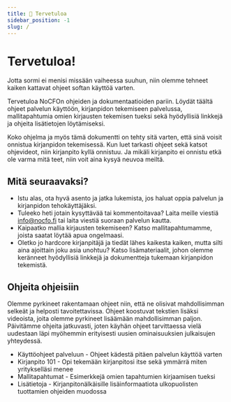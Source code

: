 ```yaml
---
title: 👋 Tervetuloa
sidebar_position: -1
slug: /
---
```


# Tervetuloa!

Jotta sormi ei menisi missään vaiheessa suuhun, niin olemme tehneet kaiken kattavat ohjeet softan käyttöä varten.

Tervetuloa NoCFOn ohjeiden ja dokumentaatioiden pariin. Löydät täältä ohjeet palvelun käyttöön, kirjanpidon tekemiseen palvelussa, mallitapahtumia omien kirjausten tekemisen tueksi sekä hyödyllisiä linkkejä ja ohjeita lisätietojen löytämiseksi.

Koko ohjelma ja myös tämä dokumentti on tehty sitä varten, että sinä voisit onnistua kirjanpidon tekemisessä. Kun luet tarkasti ohjeet sekä katsot ohjevideot, niin kirjanpito kyllä onnistuu. Ja mikäli kirjanpito ei onnistu etkä ole varma mitä teet, niin voit aina kysyä neuvoa meiltä.

## Mitä seuraavaksi?

- Istu alas, ota hyvä asento ja jatka lukemista, jos haluat oppia palvelun ja kirjanpidon tehokäyttäjäksi.
- Tuleeko heti jotain kysyttävää tai kommentoitavaa? Laita meille viestiä info@nocfo.fi tai laita viestiä suoraan palvelun kautta.
- Kaipaatko mallia kirjausten tekemiseen? Katso mallitapahtumamme, joista saatat löytää apua ongelmaasi.
- Oletko jo hardcore kirjanpitäjä ja tiedät lähes kaikesta kaiken, mutta silti aina ajoittain joku asia unohtuu? Katso lisämateriaalit, johon olemme keränneet hyödyllisiä linkkejä ja dokumentteja tukemaan kirjanpidon tekemistä.

## Ohjeita ohjeisiin

Olemme pyrkineet rakentamaan ohjeet niin, että ne olisivat mahdollisimman selkeät ja helposti tavoitettavissa. Ohjeet koostuvat tekstien lisäksi videoista, joita olemme pyrkineet lisäämään mahdollisimman paljon. Päivitämme ohjeita jatkuvasti, joten käyhän ohjeet tarvittaessa vielä uudestaan läpi myöhemmin erityisesti uusien ominaisuuksien julkaisujen yhteydessä.

- Käyttöohjeet palveluun - Ohjeet kädestä pitäen palvelun käyttöä varten
- Kirjanpito 101 - Opi tekemään kirjanpitosi itse sekä ymmärrä miten yritykselläsi menee
- Mallitapahtumat - Esimerkkejä omien tapahtumien kirjaamisen tueksi
- Lisätietoja - Kirjanpitonälkäisille lisäinformaatiota ulkopuolisten tuottamien ohjeiden muodossa

